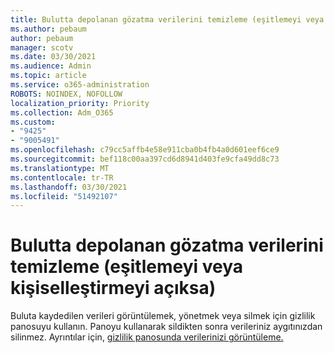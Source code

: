 ```yaml
---
title: Bulutta depolanan gözatma verilerini temizleme (eşitlemeyi veya kişiselleştirmeyi açıksa)
ms.author: pebaum
author: pebaum
manager: scotv
ms.date: 03/30/2021
ms.audience: Admin
ms.topic: article
ms.service: o365-administration
ROBOTS: NOINDEX, NOFOLLOW
localization_priority: Priority
ms.collection: Adm_O365
ms.custom:
- "9425"
- "9005491"
ms.openlocfilehash: c79cc5affb4e58e911cba0b4fb4a0d601eef6ce9
ms.sourcegitcommit: bef118c00aa397cd6d8941d403fe9cfa49dd8c73
ms.translationtype: MT
ms.contentlocale: tr-TR
ms.lasthandoff: 03/30/2021
ms.locfileid: "51492107"
---
```

# <a name="clear-the-browsing-data-stored-in-the-cloud-if-youve-turned-on-sync-or-personalization"></a>Bulutta depolanan gözatma verilerini temizleme (eşitlemeyi veya kişiselleştirmeyi açıksa)

Buluta kaydedilen verileri görüntülemek, yönetmek veya silmek için gizlilik panosuyu kullanın. Panoyu kullanarak sildikten sonra verileriniz aygıtınızdan silinmez. Ayrıntılar için, [gizlilik panosunda verilerinizi görüntüleme.](https://support.microsoft.com/windows/view-your-data-on-the-privacy-dashboard-03d3e27f-1981-5ff4-ba1c-d6b1031ae433)